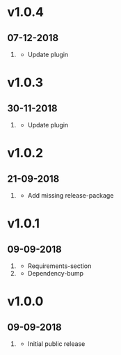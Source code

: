 # v1.0.4
## 07-12-2018

1. [](#improved)
    * Update plugin

# v1.0.3
## 30-11-2018

1. [](#improved)
    * Update plugin

# v1.0.2
## 21-09-2018

1. [](#bugfix)
    * Add missing release-package

# v1.0.1
## 09-09-2018

1. [](#improved)
    * Requirements-section
2. [](#bugfix)
    * Dependency-bump

# v1.0.0
## 09-09-2018

1. [](#new)
    * Initial public release
